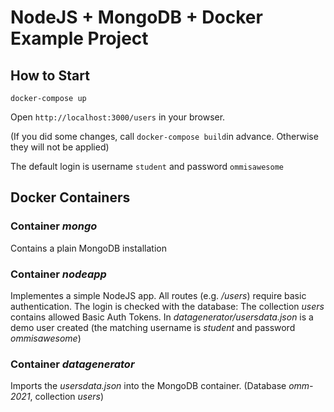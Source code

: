 # NodeJS + MongoDB + Docker Example Project

## How to Start

`docker-compose up`

Open `http://localhost:3000/users` in your browser.

(If you did some changes, call `docker-compose build`in advance. Otherwise they will not be applied)

The default login is username `student` and password `ommisawesome`

## Docker Containers

### Container _mongo_
 
Contains a plain MongoDB installation

### Container _nodeapp_
 
Implementes a simple NodeJS app. All routes (e.g. _/users_) require basic authentication. The login is checked with the database: The collection _users_ contains allowed Basic Auth Tokens. In _datagenerator/usersdata.json_ is a demo user created (the matching username is _student_ and password _ommisawesome_)

### Container _datagenerator_

Imports the _usersdata.json_ into the MongoDB container. (Database _omm-2021_, collection _users_)
